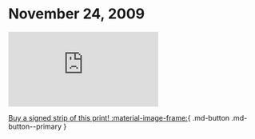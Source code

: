 # November 24, 2009

![](https://www.achewood.com/comic.php?date=11242009)

[Buy a signed strip of this print! :material-image-frame:](https://achewood-holiday-pop-up.myshopify.com/products/strip#11242009){ .md-button .md-button--primary }

